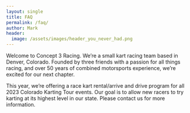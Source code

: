 ```yaml
---
layout: single
title: FAQ
permalink: /faq/
author: Mark
header:
  image: /assets/images/header_you_never_had.png
---
```


Welcome to Concept 3 Racing. We’re a small kart racing team based in Denver, Colorado.
Founded by three friends with a passion for all things racing, and over 50 years of combined motorsports experience, we’re excited for our next chapter.

This year, we’re offering a race kart rental/arrive and drive program for all 2023 Colorado Karting Tour events.
Our goal is to allow new racers to try karting at its highest level in our state. Please contact us for more information.
